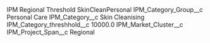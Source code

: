 <?xml version="1.0" encoding="UTF-8"?>
<CustomMetadata xmlns="http://soap.sforce.com/2006/04/metadata" xmlns:xsi="http://www.w3.org/2001/XMLSchema-instance" xmlns:xsd="http://www.w3.org/2001/XMLSchema">
    <label>IPM Regional Threshold SkinCleanPersonal</label>
    <values>
        <field>IPM_Category_Group__c</field>
        <value xsi:type="xsd:string">Personal Care</value>
    </values>
    <values>
        <field>IPM_Category__c</field>
        <value xsi:type="xsd:string">Skin Cleanising</value>
    </values>
    <values>
        <field>IPM_Category_threshhold__c</field>
        <value xsi:type="xsd:double">10000.0</value>
    </values>
    <values>
        <field>IPM_Market_Cluster__c</field>
        <value xsi:nil="true"/>
    </values>
    <values>
        <field>IPM_Project_Span__c</field>
        <value xsi:type="xsd:string">Regional</value>
    </values>
</CustomMetadata>
